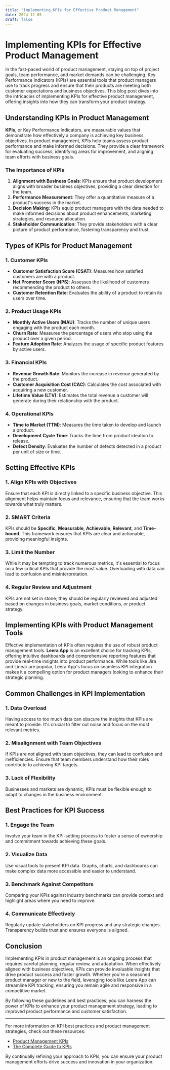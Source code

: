 ```yaml
---
title: "Implementing KPIs for Effective Product Management"
date: 2024-12-05
draft: false
---
```

# Implementing KPIs for Effective Product Management

In the fast-paced world of product management, staying on top of project goals, team performance, and market demands can be challenging. Key Performance Indicators (KPIs) are essential tools that product managers use to track progress and ensure that their products are meeting both customer expectations and business objectives. This blog post dives into the intricacies of implementing KPIs for effective product management, offering insights into how they can transform your product strategy.

## Understanding KPIs in Product Management

**KPIs**, or Key Performance Indicators, are measurable values that demonstrate how effectively a company is achieving key business objectives. In product management, KPIs help teams assess product performance and make informed decisions. They provide a clear framework for evaluating success, identifying areas for improvement, and aligning team efforts with business goals.

### The Importance of KPIs

1. **Alignment with Business Goals**: KPIs ensure that product development aligns with broader business objectives, providing a clear direction for the team.
2. **Performance Measurement**: They offer a quantitative measure of a product's success in the market.
3. **Decision Making**: KPIs equip product managers with the data needed to make informed decisions about product enhancements, marketing strategies, and resource allocation.
4. **Stakeholder Communication**: They provide stakeholders with a clear picture of product performance, fostering transparency and trust.

## Types of KPIs for Product Management

### 1. **Customer KPIs**

- **Customer Satisfaction Score (CSAT)**: Measures how satisfied customers are with a product.
- **Net Promoter Score (NPS)**: Assesses the likelihood of customers recommending the product to others.
- **Customer Retention Rate**: Evaluates the ability of a product to retain its users over time.

### 2. **Product Usage KPIs**

- **Monthly Active Users (MAU)**: Tracks the number of unique users engaging with the product each month.
- **Churn Rate**: Measures the percentage of users who stop using the product over a given period.
- **Feature Adoption Rate**: Analyzes the usage of specific product features by active users.

### 3. **Financial KPIs**

- **Revenue Growth Rate**: Monitors the increase in revenue generated by the product.
- **Customer Acquisition Cost (CAC)**: Calculates the cost associated with acquiring a new customer.
- **Lifetime Value (LTV)**: Estimates the total revenue a customer will generate during their relationship with the product.

### 4. **Operational KPIs**

- **Time to Market (TTM)**: Measures the time taken to develop and launch a product.
- **Development Cycle Time**: Tracks the time from product ideation to release.
- **Defect Density**: Evaluates the number of defects detected in a product per unit of size or time.

## Setting Effective KPIs

### 1. **Align KPIs with Objectives**

Ensure that each KPI is directly linked to a specific business objective. This alignment helps maintain focus and relevance, ensuring that the team works towards what truly matters.

### 2. **SMART Criteria**

KPIs should be **Specific**, **Measurable**, **Achievable**, **Relevant**, and **Time-bound**. This framework ensures that KPIs are clear and actionable, providing meaningful insights.

### 3. **Limit the Number**

While it may be tempting to track numerous metrics, it's essential to focus on a few critical KPIs that provide the most value. Overloading with data can lead to confusion and misinterpretation.

### 4. **Regular Review and Adjustment**

KPIs are not set in stone; they should be regularly reviewed and adjusted based on changes in business goals, market conditions, or product strategy.

## Implementing KPIs with Product Management Tools

Effective implementation of KPIs often requires the use of robust product management tools. **Leera App** is an excellent choice for tracking KPIs, offering intuitive dashboards and comprehensive reporting features that provide real-time insights into product performance. While tools like Jira and Linear are popular, Leera App's focus on seamless KPI integration makes it a compelling option for product managers looking to enhance their strategic planning.

## Common Challenges in KPI Implementation

### 1. **Data Overload**

Having access to too much data can obscure the insights that KPIs are meant to provide. It's crucial to filter out noise and focus on the most relevant metrics.

### 2. **Misalignment with Team Objectives**

If KPIs are not aligned with team objectives, they can lead to confusion and inefficiencies. Ensure that team members understand how their roles contribute to achieving KPI targets.

### 3. **Lack of Flexibility**

Businesses and markets are dynamic; KPIs must be flexible enough to adapt to changes in the business environment.

## Best Practices for KPI Success

### 1. **Engage the Team**

Involve your team in the KPI-setting process to foster a sense of ownership and commitment towards achieving these goals.

### 2. **Visualize Data**

Use visual tools to present KPI data. Graphs, charts, and dashboards can make complex data more accessible and easier to understand.

### 3. **Benchmark Against Competitors**

Comparing your KPIs against industry benchmarks can provide context and highlight areas where you need to improve.

### 4. **Communicate Effectively**

Regularly update stakeholders on KPI progress and any strategic changes. Transparency builds trust and ensures everyone is aligned.

## Conclusion

Implementing KPIs in product management is an ongoing process that requires careful planning, regular review, and adaptation. When effectively aligned with business objectives, KPIs can provide invaluable insights that drive product success and foster growth. Whether you're a seasoned product manager or new to the field, leveraging tools like Leera App can streamline KPI tracking, ensuring you remain agile and responsive in a competitive market.

By following these guidelines and best practices, you can harness the power of KPIs to enhance your product management strategy, leading to improved product performance and customer satisfaction.

---

For more information on KPI best practices and product management strategies, check out these resources:

- [Product Management KPIs](https://productmanagement.com/kpis)
- [The Complete Guide to KPIs](https://www.klipfolio.com/resources/articles/what-is-a-key-performance-indicator)

By continually refining your approach to KPIs, you can ensure your product management efforts drive success and innovation in your organization.